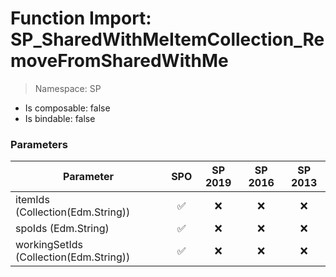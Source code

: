 # Function Import: SP_SharedWithMeItemCollection_RemoveFromSharedWithMe

> Namespace: SP

- Is composable: false
- Is bindable: false

### Parameters

Parameter | SPO | SP 2019 | SP 2016 | SP 2013
----------|:---:|:-------:|:-------:|:-------:
itemIds (Collection(Edm.String)) | ✅ | ❌ | ❌ | ❌
spoIds (Edm.String) | ✅ | ❌ | ❌ | ❌
workingSetIds (Collection(Edm.String)) | ✅ | ❌ | ❌ | ❌